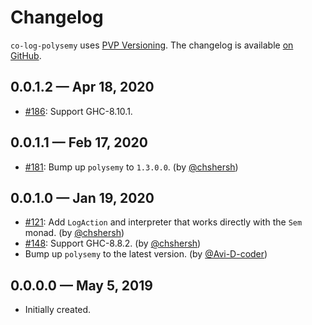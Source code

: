 # Changelog

`co-log-polysemy` uses [PVP Versioning][1].
The changelog is available [on GitHub][2].

## 0.0.1.2 — Apr 18, 2020

* [#186](https://github.com/kowainik/co-log/issues/186):
  Support GHC-8.10.1.

## 0.0.1.1 — Feb 17, 2020

* [#181](https://github.com/kowainik/co-log/issues/181):
  Bump up `polysemy` to `1.3.0.0`.
  (by [@chshersh](https://github.com/chshersh))

## 0.0.1.0 — Jan 19, 2020

* [#121](https://github.com/kowainik/co-log/issues/121):
  Add `LogAction` and interpreter that works directly with the `Sem` monad.
  (by [@chshersh](https://github.com/chshersh))
* [#148](https://github.com/kowainik/co-log/issues/148):
  Support GHC-8.8.2.
  (by [@chshersh](https://github.com/chshersh))
* Bump up `polysemy` to the latest version.
  (by [@Avi-D-coder](https://github.com/Avi-D-coder))

## 0.0.0.0 — May 5, 2019

* Initially created.

[1]: https://pvp.haskell.org
[2]: https://github.com/kowainik/co-log/releases
